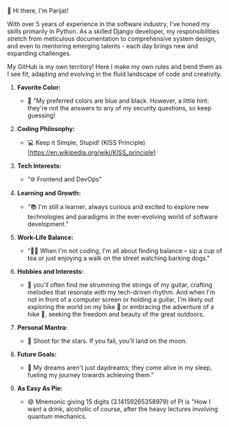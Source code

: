 👋 Hi there, I'm Parijat!

With over 5 years of experience in the software industry, I've honed my skills primarily in Python. As a skilled Django developer, my responsibilities stretch from meticulous documentation to comprehensive system design, and even to mentoring emerging talents - each day brings new and expanding challenges.

My GitHub is my own territory! Here I make my own rules and bend them as I see fit, adapting and evolving in the fluid landscape of code and creativity.

1. **Favorite Color:**
   - 🎨 "My preferred colors are blue and black. However, a little hint: they're not the answers to any of my security questions, so keep guessing!

2. **Coding Philosophy:**
   - 💻 Keep it Simple, Stupid! (KISS Principle)[https://en.wikipedia.org/wiki/KISS_principle]

3. **Tech Interests:**
   - "🌐 Frontend and DevOps"

4. **Learning and Growth:**
   - "📚 I'm still a learner, always curious and excited to explore new technologies and paradigms in the ever-evolving world of software development."

5. **Work-Life Balance:**
   - "🧘‍♂️ When I'm not coding, I'm all about finding balance – sip a cup of tea or just enjoying a walk on the street watching barking dogs."

6. **Hobbies and Interests:**
   - 🎸 you'll often find me strumming the strings of my guitar, crafting melodies that resonate with my tech-driven rhythm. And when I'm not in front of a computer screen or holding a guitar, I'm likely out exploring the world on my bike 🚴 or embracing the adventure of a hike 🥾, seeking the freedom and beauty of the great outdoors.

7. **Personal Mantra:**
   - 🌟 Shoot for the stars. If you fail, you'll land on the moon.

8. **Future Goals:**
   - 🚀 My dreams aren't just daydreams; they come alive in my sleep, fueling my journey towards achieving them."

9. **As Easy As Pie:**
    - 😄 Mnemonic giving 15 digits (3.14159265358979) of PI is "How I want a drink, alcoholic of course, after the heavy lectures involving quantum mechanics.
    
